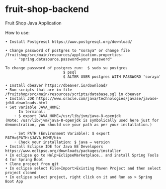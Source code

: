 # fruit-shop-backend


Fruit Shop Java Application


How to use:

    • Install Postgresql https://www.postgresql.org/download/

    • Change password of postgres to "soraya" or change file /fruitshop/src/main/resources/application.properties:
        ◦ "spring.datasource.password=your password"

	To change password of postgres run:  $ sudo su postgres
					      	  $ psql
					      	  $ ALTER USER postgres WITH PASSWORD 'soraya'

    • Install dbeaver https://dbeaver.io/download/
    • Run scripts that are in file /fruitshop/src/main/resources/scripts/database.sql in dbeaver
    • Install JDK https://www.oracle.com/java/technologies/javase/javase-jdk8-downloads.html
    • Set variable JAVA_HOME:
          In terminal:
        ◦ $ export JAVA_HOME=/usr/lib/jvm/java-8-openjdk
	(Note: /usr/lib/jvm/java-8-openjdk is symbolically used here just for demonstration, you should use your path as per your installation.)

        ◦ Set PATH (Environment Variable): $ export PATH=$PATH:$JAVA_HOME/bin
        ◦ Check your installation: $ java – version
    • Install Eclipse IDE for Java EE Developers https://www.eclipse.org/downloads/packages/installer
    • In eclipse go to Help>EclipseMarketplace.. and install Spring Tools 4 for Spring Boot
    • Clone project from git
    • In eclipse select File>Import>Existing Maven Project and then select project cloned
    • In eclipse select project, right click on it and Run as > Spring Boot App

